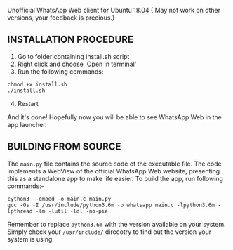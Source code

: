 Unofficial WhatsApp Web client for Ubuntu 18.04 ( May not work on other versions, your feedback is precious.)

INSTALLATION PROCEDURE
-

1. Go to folder containing install.sh script
2. Right click and choose 'Open in terminal'
3. Run the following commands:
```
chmod +x install.sh 
./install.sh
```

4. Restart

And it's done!
Hopefully now you will be able to see WhatsApp Web in the app launcher.

BUILDING FROM SOURCE
-
The `main.py` file contains the source code of the executable file.
The code implements a WebView of the official WhatsApp Web website, presenting this as a standalone app to make life easier.
To build the app, run following commands:-
```
cython3 --embed -o main.c main.py
gcc -Os -I /usr/include/python3.6m -o whatsapp main.c -lpython3.6m -lpthread -lm -lutil -ldl -no-pie
```
Remember to replace `python3.6m` with the version available on your system. Simply check your `/usr/include/` direcotry to find out the version your system is using.
